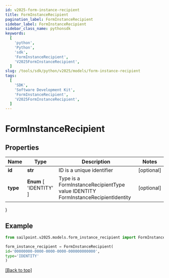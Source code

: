 ```yaml
---
id: v2025-form-instance-recipient
title: FormInstanceRecipient
pagination_label: FormInstanceRecipient
sidebar_label: FormInstanceRecipient
sidebar_class_name: pythonsdk
keywords:
  [
    'python',
    'Python',
    'sdk',
    'FormInstanceRecipient',
    'V2025FormInstanceRecipient',
  ]
slug: /tools/sdk/python/v2025/models/form-instance-recipient
tags:
  [
    'SDK',
    'Software Development Kit',
    'FormInstanceRecipient',
    'V2025FormInstanceRecipient',
  ]
---
```


# FormInstanceRecipient

## Properties

| Name | Type | Description | Notes |
| --- | --- | --- | --- |
| **id** | **str** | ID is a unique identifier | [optional] |
| **type** | **Enum** [ 'IDENTITY' ] | Type is a FormInstanceRecipientType value IDENTITY FormInstanceRecipientIdentity | [optional] |

}

## Example

```python
from sailpoint.v2025.models.form_instance_recipient import FormInstanceRecipient

form_instance_recipient = FormInstanceRecipient(
id='00000000-0000-0000-0000-000000000000',
type='IDENTITY'
)

```

[[Back to top]](#)
